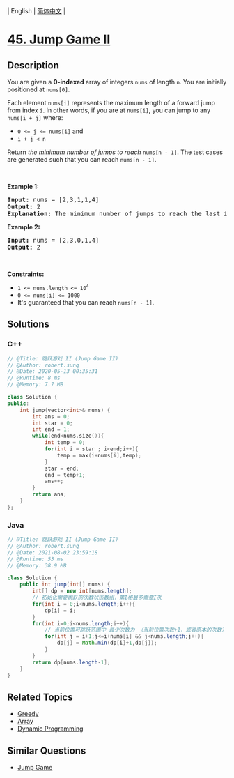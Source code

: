 
| English | [简体中文](README.md) |

# [45. Jump Game II](https://leetcode.cn//problems/jump-game-ii/)

## Description

<p>You are given a <strong>0-indexed</strong> array of integers <code>nums</code> of length <code>n</code>. You are initially positioned at <code>nums[0]</code>.</p>

<p>Each element <code>nums[i]</code> represents the maximum length of a forward jump from index <code>i</code>. In other words, if you are at <code>nums[i]</code>, you can jump to any <code>nums[i + j]</code> where:</p>

<ul>
	<li><code>0 &lt;= j &lt;= nums[i]</code> and</li>
	<li><code>i + j &lt; n</code></li>
</ul>

<p>Return <em>the minimum number of jumps to reach </em><code>nums[n - 1]</code>. The test cases are generated such that you can reach <code>nums[n - 1]</code>.</p>

<p>&nbsp;</p>
<p><strong class="example">Example 1:</strong></p>

<pre>
<strong>Input:</strong> nums = [2,3,1,1,4]
<strong>Output:</strong> 2
<strong>Explanation:</strong> The minimum number of jumps to reach the last index is 2. Jump 1 step from index 0 to 1, then 3 steps to the last index.
</pre>

<p><strong class="example">Example 2:</strong></p>

<pre>
<strong>Input:</strong> nums = [2,3,0,1,4]
<strong>Output:</strong> 2
</pre>

<p>&nbsp;</p>
<p><strong>Constraints:</strong></p>

<ul>
	<li><code>1 &lt;= nums.length &lt;= 10<sup>4</sup></code></li>
	<li><code>0 &lt;= nums[i] &lt;= 1000</code></li>
	<li>It&#39;s guaranteed that you can reach <code>nums[n - 1]</code>.</li>
</ul>


## Solutions


### C++

```C++
// @Title: 跳跃游戏 II (Jump Game II)
// @Author: robert.sunq
// @Date: 2020-05-13 00:35:31
// @Runtime: 8 ms
// @Memory: 7.7 MB

class Solution {
public:
    int jump(vector<int>& nums) {
        int ans = 0;
        int star = 0;
        int end = 1;
        while(end<nums.size()){
            int temp = 0;
            for(int i = star ; i<end;i++){
                temp = max(i+nums[i],temp);
            }
            star = end;
            end = temp+1;
            ans++;
        }
        return ans;
    }
};
```



### Java

```Java
// @Title: 跳跃游戏 II (Jump Game II)
// @Author: robert.sunq
// @Date: 2021-08-02 23:59:18
// @Runtime: 53 ms
// @Memory: 38.9 MB

class Solution {
    public int jump(int[] nums) {
        int[] dp = new int[nums.length];
        // 初始化需要跳跃的次数状态数组，第I格最多需要I次
        for(int i = 0;i<nums.length;i++){
            dp[i] = i;
        }
        for(int i=0;i<nums.length;i++){
            // 当前位置可跳跃范围中 最少次数为 （当前位置次数+1，或者原本的次数）
            for(int j = i+1;j<=i+nums[i] && j<nums.length;j++){
                dp[j] = Math.min(dp[i]+1,dp[j]);
            }
        }
        return dp[nums.length-1];
    }
}
```



## Related Topics

- [Greedy](https://leetcode.cn//tag/greedy)
- [Array](https://leetcode.cn//tag/array)
- [Dynamic Programming](https://leetcode.cn//tag/dynamic-programming)

## Similar Questions

- [Jump Game](../jump-game/README_EN.md)
